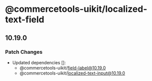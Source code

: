 # @commercetools-uikit/localized-text-field

## 10.19.0
### Patch Changes

- Updated dependencies []:
  - @commercetools-uikit/field-label@10.19.0
  - @commercetools-uikit/localized-text-input@10.19.0
